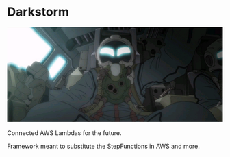 # Darkstorm

![alt text](https://raw.githubusercontent.com/mihai011/Darkstorm/master/A-anim.164.jpg)

Connected AWS Lambdas for the future.

Framework meant to substitute the StepFunctions in AWS and more.
